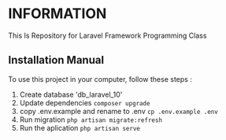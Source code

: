 # INFORMATION

This Is Repository for Laravel Framework Programming Class

## Installation Manual

To use this project in your computer, follow these steps :
1. Create database 'db_laravel_10'
2. Update dependencies 
    ``` composer upgrade ```
3. copy .env.example and rename to .env
    ``` cp .env.example .env ```
4. Run migration 
    ``` php artisan migrate:refresh ```
5. Run the aplication
    ``` php artisan serve ```
